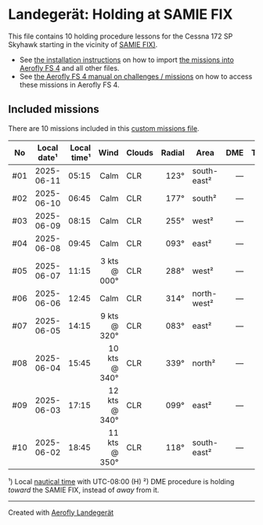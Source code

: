 # Landegerät: Holding at SAMIE FIX

This file contains 10 holding procedure lessons for the Cessna 172 SP Skyhawk starting in the vicinity of [SAMIE FIX)](https://skyvector.com/?ll=42.6462%2C-123.01615&chart=301&zoom=2).

- See [the installation instructions](https://fboes.github.io/aerofly-missions/docs/generic-installation.html) on how to import [the missions into Aerofly FS 4](missions/custom_missions_user.tmc) and all other files.
- See [the Aerofly FS 4 manual on challenges / missions](https://www.aerofly.com/tutorials/missions/) on how to access these missions in Aerofly FS 4.

## Included missions

There are 10 missions included in this [custom missions file](missions/custom_missions_user.tmc).

| No  | Local date¹ | Local time¹ |          Wind | Clouds | Radial | Area        | DME | Turn |  Altitude |
| :-: | ----------- | ----------: | ------------: | ------ | -----: | ----------- | --: | :--: | --------: |
| #01 | 2025-06-11  |       05:15 |          Calm | CLR    |   123° | south-east² |   — |  R   | 11,200 ft |
| #02 | 2025-06-10  |       06:45 |          Calm | CLR    |   177° | south²      |   — |  R   | 13,600 ft |
| #03 | 2025-06-09  |       08:15 |          Calm | CLR    |   255° | west²       |   — |  R   | 12,400 ft |
| #04 | 2025-06-08  |       09:45 |          Calm | CLR    |   093° | east²       |   — |  R   | 14,700 ft |
| #05 | 2025-06-07  |       11:15 |  3 kts @ 000° | CLR    |   288° | west²       |   — |  R   | 13,800 ft |
| #06 | 2025-06-06  |       12:45 |          Calm | CLR    |   314° | north-west² |   — |  R   | 13,300 ft |
| #07 | 2025-06-05  |       14:15 |  9 kts @ 320° | CLR    |   083° | east²       |   — |  R   | 11,700 ft |
| #08 | 2025-06-04  |       15:45 | 10 kts @ 340° | CLR    |   339° | north²      |   — |  R   | 12,900 ft |
| #09 | 2025-06-03  |       17:15 | 12 kts @ 340° | CLR    |   099° | east²       |   — |  R   | 13,300 ft |
| #10 | 2025-06-02  |       18:45 | 11 kts @ 350° | CLR    |   118° | south-east² |   — |  R   | 10,900 ft |

¹) Local [nautical time](https://en.wikipedia.org/wiki/Nautical_time) with UTC-08:00 (H)
²) DME procedure is holding _toward_ the SAMIE FIX, instead of _away_ from it.

---

Created with [Aerofly Landegerät](https://github.com/fboes/aerofly-patterns)
